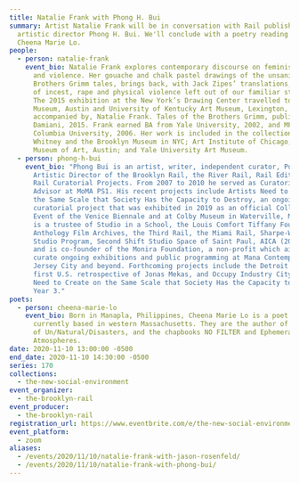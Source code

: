 ```yaml
---
title: Natalie Frank with Phong H. Bui
summary: Artist Natalie Frank will be in conversation with Rail publisher and
  artistic director Phong H. Bui. We'll conclude with a poetry reading from
  Cheena Marie Lo.
people:
  - person: natalie-frank
    event_bio: Natalie Frank explores contemporary discourse on feminism, sexuality,
      and violence. Her gouache and chalk pastel drawings of the unsanitized
      Brothers Grimm tales, brings back, with Jack Zipes’ translations, aspects
      of incest, rape and physical violence left out of our familiar stories.
      The 2015 exhibition at the New York’s Drawing Center travelled to Blanton
      Museum, Austin and University of Kentucky Art Museum, Lexington,
      accompanied by, Natalie Frank. Tales of the Brothers Grimm, published by
      Damiani, 2015. Frank earned BA from Yale University, 2002, and MFA from
      Columbia University, 2006. Her work is included in the collections of the
      Whitney and the Brooklyn Museum in NYC; Art Institute of Chicago; Blanton
      Museum of Art, Austin; and Yale University Art Museum.
  - person: phong-h-bui
    event_bio: "Phong Bui is an artist, writer, independent curator, Publisher and
      Artistic Director of the Brooklyn Rail, the River Rail, Rail Editions, and
      Rail Curatorial Projects. From 2007 to 2010 he served as Curatorial
      Advisor at MoMA PS1. His recent projects include Artists Need to Create on
      the Same Scale that Society Has the Capacity to Destroy, an ongoing
      curatorial project that was exhibited in 2019 as an official Collateral
      Event of the Venice Biennale and at Colby Museum in Waterville, Maine. He
      is a trustee of Studio in a School, the Louis Comfort Tiffany Foundation,
      Anthology Film Archives, the Third Rail, the Miami Rail, Sharpe-Walentas
      Studio Program, Second Shift Studio Space of Saint Paul, AICA (2007-2020),
      and is co-founder of the Monira Foundation, a non-profit which aims to
      curate ongoing exhibitions and public programming at Mana Contemporary in
      Jersey City and beyond. Forthcoming projects include the Detroit Rail, the
      first U.S. retrospective of Jonas Mekas, and Occupy Industry City: Artists
      Need to Create on the Same Scale that Society Has the Capacity to Destroy,
      Year 3."
poets:
  - person: cheena-marie-lo
    event_bio: Born in Manapla, Philippines, Cheena Marie Lo is a poet and editor
      currently based in western Massachusetts. They are the author of A Series
      of Un/Natural/Disasters, and the chapbooks NO FILTER and Ephemera &
      Atmospheres.
date: 2020-11-10 13:00:00 -0500
end_date: 2020-11-10 14:30:00 -0500
series: 170
collections:
  - the-new-social-environment
event_organizer:
  - the-brooklyn-rail
event_producer:
  - the-brooklyn-rail
registration_url: https://www.eventbrite.com/e/the-new-social-environment-170-natalie-frank-tickets-128136069433
event_platform:
  - zoom
aliases:
  - /events/2020/11/10/natalie-frank-with-jason-rosenfeld/
  - /events/2020/11/10/natalie-frank-with-phong-bui/
---
```

